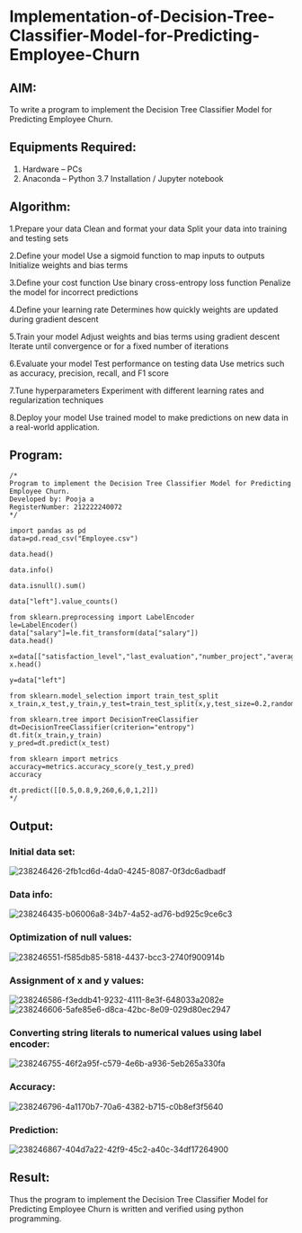 # Implementation-of-Decision-Tree-Classifier-Model-for-Predicting-Employee-Churn

## AIM:
To write a program to implement the Decision Tree Classifier Model for Predicting Employee Churn.

## Equipments Required:
1. Hardware – PCs
2. Anaconda – Python 3.7 Installation / Jupyter notebook

## Algorithm:
1.Prepare your data Clean and format your data Split your data into training and testing sets

2.Define your model Use a sigmoid function to map inputs to outputs Initialize weights and bias terms

3.Define your cost function Use binary cross-entropy loss function Penalize the model for incorrect predictions

4.Define your learning rate Determines how quickly weights are updated during gradient descent

5.Train your model Adjust weights and bias terms using gradient descent Iterate until convergence or for a fixed number of iterations

6.Evaluate your model Test performance on testing data Use metrics such as accuracy, precision, recall, and F1 score

7.Tune hyperparameters Experiment with different learning rates and regularization techniques

8.Deploy your model Use trained model to make predictions on new data in a real-world application.

## Program:
```
/*
Program to implement the Decision Tree Classifier Model for Predicting Employee Churn.
Developed by: Pooja a
RegisterNumber: 212222240072
*/
```
```
import pandas as pd
data=pd.read_csv("Employee.csv")

data.head()

data.info()

data.isnull().sum()

data["left"].value_counts()

from sklearn.preprocessing import LabelEncoder
le=LabelEncoder()
data["salary"]=le.fit_transform(data["salary"])
data.head()

x=data[["satisfaction_level","last_evaluation","number_project","average_montly_hours","time_spend_company","Work_accident","promotion_last_5years","salary"]]
x.head()

y=data["left"]

from sklearn.model_selection import train_test_split
x_train,x_test,y_train,y_test=train_test_split(x,y,test_size=0.2,random_state=100)

from sklearn.tree import DecisionTreeClassifier
dt=DecisionTreeClassifier(criterion="entropy")
dt.fit(x_train,y_train)
y_pred=dt.predict(x_test)

from sklearn import metrics
accuracy=metrics.accuracy_score(y_test,y_pred)
accuracy

dt.predict([[0.5,0.8,9,260,6,0,1,2]])
*/
```

## Output:
### Initial data set:
![238246426-2fb1cd6d-4da0-4245-8087-0f3dc6adbadf](https://github.com/poojaanbu0/Implementation-of-Decision-Tree-Classifier-Model-for-Predicting-Employee-Churn/assets/119390329/a91fde4f-a912-4b54-941d-b2ba2e9d7178)

### Data info:
![238246435-b06006a8-34b7-4a52-ad76-bd925c9ce6c3](https://github.com/poojaanbu0/Implementation-of-Decision-Tree-Classifier-Model-for-Predicting-Employee-Churn/assets/119390329/3e876e7e-eadc-4125-b21b-6734a505096c)

### Optimization of null values:
![238246551-f585db85-5818-4437-bcc3-2740f900914b](https://github.com/poojaanbu0/Implementation-of-Decision-Tree-Classifier-Model-for-Predicting-Employee-Churn/assets/119390329/41bc98ab-231e-4aa5-b285-38e01a826316)

### Assignment of x and y values:
![238246586-f3eddb41-9232-4111-8e3f-648033a2082e](https://github.com/poojaanbu0/Implementation-of-Decision-Tree-Classifier-Model-for-Predicting-Employee-Churn/assets/119390329/44e78bdb-9de0-47e2-9434-78881164201a)
![238246606-5afe85e6-d8ca-42bc-8e09-029d80ec2947](https://github.com/poojaanbu0/Implementation-of-Decision-Tree-Classifier-Model-for-Predicting-Employee-Churn/assets/119390329/8139955c-c841-445d-b767-b183c6083b30)

### Converting string literals to numerical values using label encoder:
![238246755-46f2a95f-c579-4e6b-a936-5eb265a330fa](https://github.com/poojaanbu0/Implementation-of-Decision-Tree-Classifier-Model-for-Predicting-Employee-Churn/assets/119390329/c15456a8-26a2-4964-97b7-b01f177e2d74)

### Accuracy:
![238246796-4a1170b7-70a6-4382-b715-c0b8ef3f5640](https://github.com/poojaanbu0/Implementation-of-Decision-Tree-Classifier-Model-for-Predicting-Employee-Churn/assets/119390329/da6ecb46-551a-4091-87ad-d26689596e9a)

### Prediction:
![238246867-404d7a22-42f9-45c2-a40c-34df17264900](https://github.com/poojaanbu0/Implementation-of-Decision-Tree-Classifier-Model-for-Predicting-Employee-Churn/assets/119390329/ccc6ee6a-333d-43ff-a4bc-aa3e594d93cc)

## Result:
Thus the program to implement the  Decision Tree Classifier Model for Predicting Employee Churn is written and verified using python programming.
